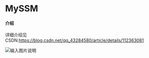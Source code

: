 # MySSM

#### 介绍
详细介绍见 CSDN:https://blog.csdn.net/qq_43284580/article/details/112363081

![输入图片说明](https://images.gitee.com/uploads/images/2021/0112/142158_3e95e687_8544538.png "屏幕截图.png")